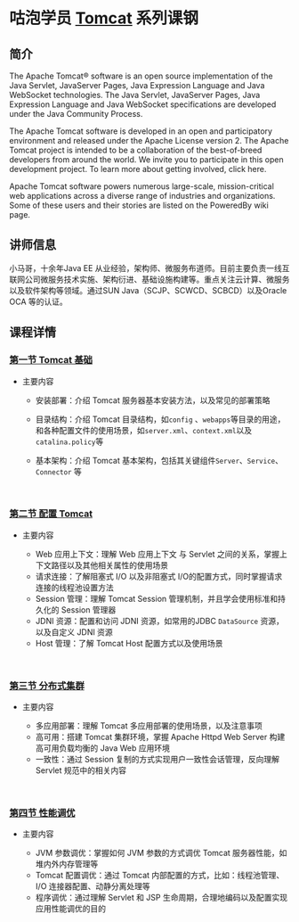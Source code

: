 # 咕泡学员 [Tomcat](http://tomcat.apache.org/) 系列课钢

## 简介

The Apache Tomcat® software is an open source implementation of the Java Servlet, JavaServer Pages, Java Expression Language and Java WebSocket technologies. The Java Servlet, JavaServer Pages, Java Expression Language and Java WebSocket specifications are developed under the Java Community Process.

The Apache Tomcat software is developed in an open and participatory environment and released under the Apache License version 2. The Apache Tomcat project is intended to be a collaboration of the best-of-breed developers from around the world. We invite you to participate in this open development project. To learn more about getting involved, click here.

Apache Tomcat software powers numerous large-scale, mission-critical web applications across a diverse range of industries and organizations. Some of these users and their stories are listed on the PoweredBy wiki page.




## 讲师信息

小马哥，十余年Java EE 从业经验，架构师、微服务布道师。目前主要负责一线互联网公司微服务技术实施、架构衍进、基础设施构建等。重点关注云计算、微服务以及软件架构等领域。通过SUN Java（SCJP、SCWCD、SCBCD）以及Oracle OCA 等的认证。




## 课程详情

### [第一节 Tomcat 基础 ](lesson-1)

* 主要内容
  * 安装部署：介绍 Tomcat 服务器基本安装方法，以及常见的部署策略

  * 目录结构：介绍 Tomcat 目录结构，如`config` 、`webapps`等目录的用途，和各种配置文件的使用场景，如`server.xml`、`context.xml`以及`catalina.policy`等

  * 基本架构：介绍 Tomcat 基本架构，包括其关键组件`Server`、`Service`、`Connector` 等

    ​


### [第二节 配置 Tomcat ](lesson-2)

* 主要内容
  * Web 应用上下文：理解 Web 应用上下文 与 Servlet 之间的关系，掌握上下文路径以及其他相关属性的使用场景
  * 请求连接：了解阻塞式 I/O 以及非阻塞式 I/O的配置方式，同时掌握请求连接的线程池设置方法
  * Session 管理：理解 Tomcat Session 管理机制，并且学会使用标准和持久化的 Session 管理器
  * JDNI 资源：配置和访问 JDNI 资源，如常用的JDBC `DataSource` 资源，以及自定义 JDNI 资源
  * Host 管理：了解 Tomcat Host 配置方式以及使用场景

  ​


### [第三节 分布式集群](lesson-3)

* 主要内容
  * 多应用部署：理解 Tomcat 多应用部署的使用场景，以及注意事项
  * 高可用：搭建 Tomcat 集群环境，掌握 Apache Httpd Web Server 构建高可用负载均衡的 Java Web 应用环境
  * 一致性：通过 Session 复制的方式实现用户一致性会话管理，反向理解 Servlet 规范中的相关内容

  ​


### [第四节 性能调优 ](lesson-4)

* 主要内容

    * JVM 参数调优：掌握如何 JVM 参数的方式调优 Tomcat 服务器性能，如堆内外内存管理等
    * Tomcat 配置调优：通过 Tomcat 内部配置的方式，比如：线程池管理、I/O 连接器配置、动静分离处理等
    * 程序调优：通过理解 Servlet 和 JSP 生命周期，合理地编码以及配置实现应用性能调优的目的


